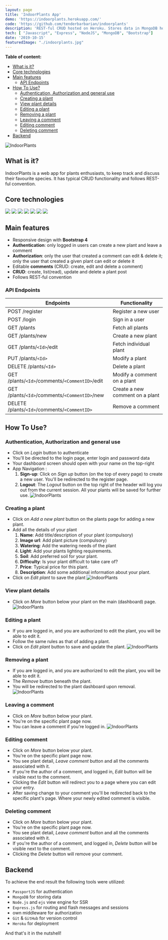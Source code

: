 ```yaml
---
layout: page
title: 'IndoorPlants App'
demo: 'https://indoorplants.herokuapp.com/'
code: 'https://github.com/tenderbarbarian/indoorplants'
description: 'REST-ful CRUD hosted on Heroku. Stores data in MongoDB hosted by MongoLab'
tech: [ "Javascript", "Express", "NodeJS", "MongoDB", "Bootstrap"]
date: '2019-10-15'
featuredImage: "./indoorplants.jpg"
---
```

<!-- iframe: 'https://www.youtube.com/embed/Bqrl4QYQEr0' -->

__Table of content:__
<!-- TOC -->

- [What is it?](#what-is-it)
- [Core technologies](#core-technologies)
- [Main features](#main-features)
    - [API Endpoints](#api-endpoints)
- [How To Use?](#how-to-use)
    - [Authentication, Authorization and general use](#authentication-authorization-and-general-use)
    - [Creating a plant](#creating-a-plant)
    - [View plant details](#view-plant-details)
    - [Editing a plant](#editing-a-plant)
    - [Removing a plant](#removing-a-plant)
    - [Leaving a comment](#leaving-a-comment)
    - [Editing comment](#editing-comment)
    - [Deleting comment](#deleting-comment)
- [Backend](#backend)

<!-- /TOC -->
![IndoorPlants](./indoorplants.jpg)

## What is it?

IndoorPlants is a web app for plants enthusiasts, to keep track and discuss their favourite species. It has typical CRUD functionality and follows REST-ful convention.

## Core technologies
<p>
    <img src="https://img.shields.io/badge/backend-NodeJS-bluegreen?style=flat&logo=Nodejs" />
    <img src="https://img.shields.io/badge/server-Express-green?style=flat&logo=Express" />
    <img src="https://img.shields.io/badge/database-MongoDB-darkgreen?style=flat&logo=MongoDB" />
    <img src="https://img.shields.io/badge/package--manager-Npm-darkred?style=flat&logo=npm" />
    <img src="https://img.shields.io/badge/styling-Bootstrap-navy?style=flat&logo=Bootstrap" />
    <img src="https://img.shields.io/badge/deployment-Heroku-lightblue?style=flat&logo=Heroku" />
    <img src="https://img.shields.io/badge/versioning-Git-red?style=flat&logo=Git" />
</p>

## Main features

* Responsive design with __Bootstrap 4__
* __Authentication__: only logged in users can create a new plant and leave a comment
* __Authorization__: only the user that created a comment can edit & delete it; only the user that created a given plant can edit or delete it
* Editable __comments__ (CRUD: create, edit and delete a comment)
* __CRUD__: create, list(read), update and delete a plant post
* Follows REST-ful convention

### API Endpoints
Endpoints | Functionality
------------ | -------------
POST /register | Register a new user
POST /login | Sign in a user
GET /plants | Fetch all plants
GET /plants/new | Create a new plant
GET /plants/`<Id>`/edit| Fetch individual plant
PUT /plants/`<Id>` | Modify a plant
DELETE /plants/`<Id>` | Delete a plant
GET /plants/`<Id>`/comments/`<CommentID>`/edit | Modify a comment on a plant
GET /plants/`<Id>`/comments/`<CommentID>`/new | Create a new comment on a plant
DELETE /plants/`<Id>`/comments/`<CommentID>` | Remove a comment


## How To Use?

### Authentication, Authorization and general use
- Click on *Login* button to authenticate
- You'll be directed to the login page, enter login and password data
- Your dashboard screen should open with your name on the top-right
- App Navigation :
    1. __Sign-up__: Click on *Sign up* button (on the top of every page) to create a new user. You'll be redirected to the register page.
    2. __Logout__: The *Logout* button on the top right of the header will log you out from the current session. All your plants will be saved for further use.
![IndoorPlants](./indoorplants4.jpg)
### Creating a plant

- Click on *Add a new plant* button on the plants page for adding a new plant.
- Add all the details of your plant
    1. __Name__: Add title/description of your plant (compulsory)
    2. __Image url__: Add plant picture (compulsory)
    3. __Watering__: Add the watering needs of the plant
    4. __Light__: Add your plants lighting requirements.
    5. __Soil__: Add preferred soil for your plant.
    6. __Difficulty__: Is your plant difficult to take care of? 
    7. __Price__: Typical price for this plant.
    8. __Description__: Add some additional information about your plant.
- Click on *Edit plant* to save the plant
![IndoorPlants](./indoorplants6.jpg)

### View plant details
- Click on *More* button below your plant on the main (dashboard) page.
![IndoorPlants](./indoorplants7.jpg) 

### Editing a plant
- If you are logged in, and you are authorized to edit the plant, you will be able to edit it.
- Follow the same rules as that of adding a plant.
- Click on *Edit plant* button to save and update the plant.
![IndoorPlants](./indoorplants5.jpg)

### Removing a plant
- If you are logged in, and you are authorized to edit the plant, you will be able to edit it.
- The *Remove* button beneath the plant.
- You will be redirected to the plant dashboard upon removal.
![IndoorPlants](./indoorplants3.jpg)

### Leaving a comment
- Click on *More* button below your plant.
- You're on the specific plant page now.
- You can leave a comment if you're logged in.
 ![IndoorPlants](./indoorplants2.jpg)

### Editing comment
- Click on *More* button below your plant.
- You're on the specific plant page now.
- You see plant detail, *Leave comment* button and all the comments associated with it.
- If you're the author of a comment, and logged in, *Edit* button will be visible next to the comment.
- Clicking the *Edit* button will redirect you to a page where you can edit your entry.
- After saving change to your comment you'll be redirected back to the specific plant's page. Where your newly edited comment is visible.



### Deleting comment
- Click on *More* button below your plant.
- You're on the specific plant page now.
- You see plant detail, *Leave comment* button and all the comments associated with it.
- If you're the author of a comment, and logged in, *Delete* button will be visible next to the comment.
- Clicking the *Delete* button will remove your comment.


<!-- https://youtu.be/Bqrl4QYQEr0 -->

## Backend

To achieve the end result the following tools were utilized:

- `PassportJS` for authentication
- `MongoDB` for storing data
- `Node.js` and `ejs` view engine for SSR
- `Express.js` for routing and flash messages and sessions
- own middleware for authorization
- `Git` & `GitHub` for version control
- `Heroku` for deployment

And that's it in the nutshell!
